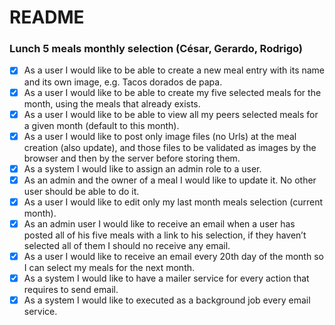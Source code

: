 # README

### Lunch 5 meals monthly selection (César, Gerardo, Rodrigo)
- [x] As a user I would like to be able to create a new meal entry with its name and its own image, e.g. Tacos dorados de papa.
- [x] As a user I would like to be able to create my five selected meals for the month, using the meals that already exists.
- [x] As a user I would like to be able to view all my peers selected meals for a given month (default to this month).
- [x] As a user I would like to post only image files (no Urls) at the meal creation (also update), and those files to be validated as images by the browser and then by the server before storing them.
- [x] As a system I would like to assign an admin role to a user.
- [x] As an admin and the owner of a meal I would like to update it. No other user should be able to do it.
- [x] As a user I would like to edit only my last month meals selection (current month).
- [x] As an admin user I would like to receive an email when a user has posted all of his five meals with a link to his selection, if they haven’t selected all of them I should no receive any email.
- [x] As a user I would like to receive an email every 20th day of the month so I can select my meals for the next month.
- [x] As a system I would like to have a mailer service for every action that requires to send email.
- [x] As a system I would like to executed as a background job every email service.
